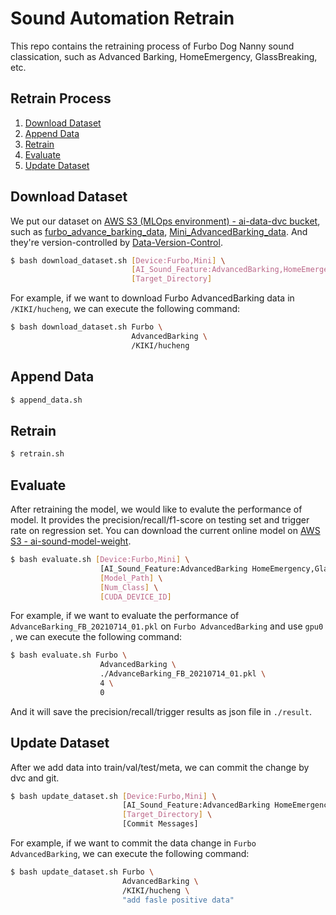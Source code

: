 # Sound Automation Retrain

This repo contains the retraining process of Furbo Dog Nanny sound classication, such as Advanced Barking, HomeEmergency, GlassBreaking, etc.

## Retrain Process

1. [Download Dataset](#download-dataset)
2. [Append Data](#append-data)
3. [Retrain](#retrain)
4. [Evaluate](#evaluate)
5. [Update Dataset](#update-dataset)

## Download Dataset

We put our dataset on [AWS S3 (MLOps environment) - ai-data-dvc bucket](https://s3.console.aws.amazon.com/s3/buckets/ai-data-dvc?region=ap-northeast-1&tab=objects), such as [furbo_advance_barking_data](https://s3.console.aws.amazon.com/s3/buckets/ai-data-dvc?region=ap-northeast-1&prefix=furbo_advance_barking_data/&showversions=false), [Mini_AdvancedBarking_data](https://s3.console.aws.amazon.com/s3/buckets/ai-data-dvc?region=ap-northeast-1&prefix=Mini_AdvancedBarking_data/&showversions=false). And they're version-controlled by [Data-Version-Control](https://dvc.org).

```bash
$ bash download_dataset.sh [Device:Furbo,Mini] \
                           [AI_Sound_Feature:AdvancedBarking,HomeEmergency,GlassBreaking,JP_HomeEmergency] \
                           [Target_Directory]
```

For example, if we want to download Furbo AdvancedBarking data in `/KIKI/hucheng`, we can execute the following command:

```bash
$ bash download_dataset.sh Furbo \
                           AdvancedBarking \
                           /KIKI/hucheng
```

## Append Data

```bash
$ append_data.sh
```

## Retrain

```bash
$ retrain.sh
```

## Evaluate

After retraining the model, we would like to evalute the performance of model. It provides the precision/recall/f1-score on testing set and trigger rate on regression set. You can download the current online model on [AWS S3 - ai-sound-model-weight](https://s3.console.aws.amazon.com/s3/buckets/ai-sound-model-weight?region=us-east-1&prefix=AdvBarking/&showversions=false).

```bash
$ bash evaluate.sh [Device:Furbo,Mini] \
                    [AI_Sound_Feature:AdvancedBarking HomeEmergency,GlassBreaking,JP_HomeEmergency] \
                    [Model_Path] \
                    [Num_Class] \
                    [CUDA_DEVICE_ID]
```

For example, if we want to evaluate the performance of `AdvanceBarking_FB_20210714_01.pkl` on `Furbo AdvancedBarking` and use `gpu0` , we can execute the following command:

```bash
$ bash evaluate.sh Furbo \
                    AdvancedBarking \
                    ./AdvanceBarking_FB_20210714_01.pkl \
                    4 \
                    0
```

And it will save the precision/recall/trigger results as json file in `./result`.

## Update Dataset

After we add data into train/val/test/meta, we can commit the change by dvc and git.

```bash
$ bash update_dataset.sh [Device:Furbo,Mini] \
                         [AI_Sound_Feature:AdvancedBarking HomeEmergency,GlassBreaking,JP_HomeEmergency] \
                         [Target_Directory] \ 
                         [Commit Messages]
```
For example, if we want to commit the data change in `Furbo AdvancedBarking`, we can execute the following command:

```bash
$ bash update_dataset.sh Furbo \
                         AdvancedBarking \
                         /KIKI/hucheng \ 
                         "add fasle positive data"
```
